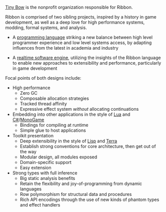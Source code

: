 [Tiny Bow](https://tinybow.org) is the nonprofit organization responsible for Ribbon.

Ribbon is comprised of two sibling projects, inspired by a history in game development, as well as a deep love for high performance systems, modding, formal systems, and analysis.

* A [programming language](https://ribbon-lang.com) striking a new balance between high level programmer experience and low level
systems access, by adapting influences from the latest in academia and industry

* A [realtime software engine](https://ribbon-engine.com), utilizing the insights of the Ribbon language to enable new approaches to extensibility and performance, particularly in game development


Focal points of both designs include:
+ High performance
    * Zero GC
    * Composable allocation strategies
    * Tracked thread affinity
    * Expressive effect system *without* allocating continuations
+ Embedding into other applications in the style of [Lua](https://lua.org) and [C#](https://learn.microsoft.com/en-us/dotnet/csharp/tour-of-csharp/)/[MonoGame](https://monogame.net/)
    * Bindings for compiling at runtime
    * Simple glue to host applications
+ Toolkit presentation
    * Deep extensibility in the style of
    [Lisp](https://en.wikipedia.org/wiki/Lisp_(programming_language)) and
    [Terra](https://terralang.org/)
    * Establish strong conventions for core architecture, then get out of the way
    * Modular design, all modules exposed
    * Domain-specific support
    * Easy extension
+ Strong types with full inference
    * Big static analysis benefits
    * Retain the flexibility and joy-of-programming from dynamic languages
    * Row polymorphism for structural data and procedures
    * Rich API encodings through the use of new kinds of phantom types and effect handlers



